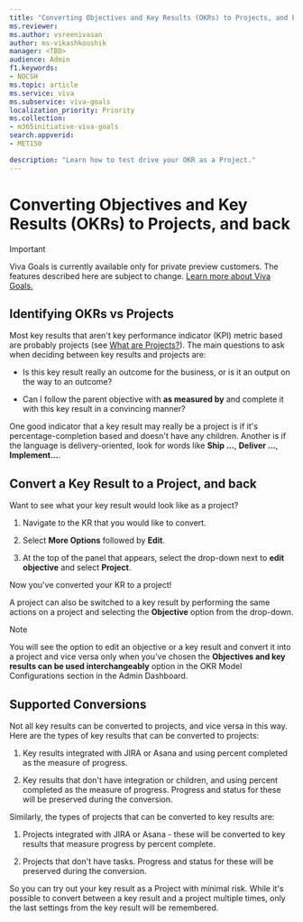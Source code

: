 ```yaml
---
title: "Converting Objectives and Key Results (OKRs) to Projects, and back"
ms.reviewer: 
ms.author: vsreenivasan
author: ms-vikashkoushik
manager: <TBD>
audience: Admin
f1.keywords:
- NOCSH
ms.topic: article
ms.service: viva
ms.subservice: viva-goals
localization_priority: Priority
ms.collection:  
- m365initiative-viva-goals
search.appverid:
- MET150

description: "Learn how to test drive your OKR as a Project."
---
```


# Converting Objectives and Key Results (OKRs) to Projects, and back

> [!IMPORTANT]
> Viva Goals is currently available only for private preview customers. The features described here are subject to change. [Learn more about Viva Goals.](https://go.microsoft.com/fwlink/?linkid=2189933)

## Identifying OKRs vs Projects

Most key results that aren't key performance indicator (KPI) metric based are probably projects (see [What are Projects?](https://help.ally.io/en/articles/4224975-what-are-projects)). The main questions to ask when deciding between key results and projects are:

- Is this key result really an outcome for the business, or is it an output on the way to an outcome?

- Can I follow the parent objective with **as measured by** and complete it with this key result in a convincing manner?

One good indicator that a key result may really be a project is if it's percentage-completion based and doesn't have any children. Another is if the language is delivery-oriented, look for words like **Ship ...**, **Deliver ...**, **Implement...**.

## Convert a Key Result to a Project, and back

Want to see what your key result would look like as a project?

1. Navigate to the KR that you would like to convert.

2. Select **More Options** followed by **Edit**.

3. At the top of the panel that appears, select the drop-down next to **edit objective** and select **Project**.

Now you've converted your KR to a project!

A project can also be switched to a key result by performing the same actions on a project and selecting the **Objective** option from the drop-down.

> [!NOTE]
> You will see the option to edit an objective or a key result and convert it into a project and vice versa only when you've chosen the **Objectives and key results can be used interchangeably** option in the OKR Model Configurations section in the Admin Dashboard.

## Supported Conversions

Not all key results can be converted to projects, and vice versa in this way. Here are the types of key results that can be converted to projects:

1. Key results integrated with JIRA or Asana and using percent completed as the measure of progress.

2. Key results that don't have integration or children, and using percent completed as the measure of progress. Progress and status for these will be preserved during the conversion.

Similarly, the types of projects that can be converted to key results are:

1. Projects integrated with JIRA or Asana - these will be converted to key results that measure progress by percent complete.

2. Projects that don't have tasks. Progress and status for these will be preserved during the conversion.

So you can try out your key result as a Project with minimal risk. While it's possible to convert between a key result and a project multiple times, only the last settings from the key result will be remembered.
